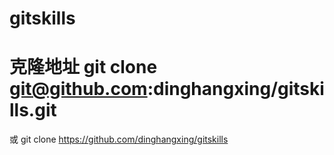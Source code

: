 # gitskills
# 克隆地址  git clone git@github.com:dinghangxing/gitskills.git
或  git clone https://github.com/dinghangxing/gitskills